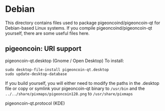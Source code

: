 
Debian
====================
This directory contains files used to package pigeoncoind/pigeoncoin-qt
for Debian-based Linux systems. If you compile pigeoncoind/pigeoncoin-qt yourself, there are some useful files here.

## pigeoncoin: URI support ##


pigeoncoin-qt.desktop  (Gnome / Open Desktop)
To install:

	sudo desktop-file-install pigeoncoin-qt.desktop
	sudo update-desktop-database

If you build yourself, you will either need to modify the paths in
the .desktop file or copy or symlink your pigeoncoin-qt binary to `/usr/bin`
and the `../../share/pixmaps/pigeoncoin128.png` to `/usr/share/pixmaps`

pigeoncoin-qt.protocol (KDE)

